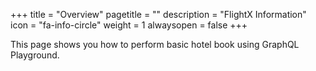 +++
title = "Overview"
pagetitle = ""
description = "FlightX Information"
icon = "fa-info-circle"
weight = 1
alwaysopen = false
+++

This page shows you how to perform basic hotel book using GraphQL Playground.


